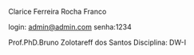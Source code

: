Clarice Ferreira Rocha Franco

login: admin@admin.com
senha:1234

Prof.PhD.Bruno Zolotareff dos Santos
Disciplina: DW-I
